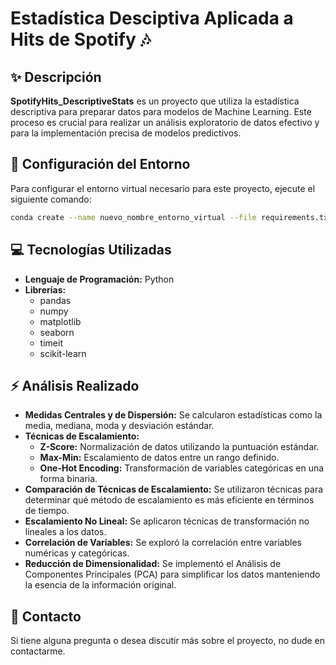 # Estadística Desciptiva Aplicada a Hits de Spotify 🎶

## ✨ Descripción

**SpotifyHits_DescriptiveStats** es un proyecto que utiliza la estadística descriptiva para preparar datos para modelos de Machine Learning. Este proceso es crucial para realizar un análisis exploratorio de datos efectivo y para la implementación precisa de modelos predictivos.

## 🎡 Configuración del Entorno

Para configurar el entorno virtual necesario para este proyecto, ejecute el siguiente comando:

```bash
conda create --name nuevo_nombre_entorno_virtual --file requirements.txt
```

## 💻 Tecnologías Utilizadas

- **Lenguaje de Programación:** Python
- **Librerías:**
  - pandas
  - numpy
  - matplotlib
  - seaborn
  - timeit
  - scikit-learn

## ⚡ Análisis Realizado

- **Medidas Centrales y de Dispersión:** Se calcularon estadísticas como la media, mediana, moda y desviación estándar.
- **Técnicas de Escalamiento:**
  - **Z-Score:** Normalización de datos utilizando la puntuación estándar.
  - **Max-Min:** Escalamiento de datos entre un rango definido.
  - **One-Hot Encoding:** Transformación de variables categóricas en una forma binaria.
- **Comparación de Técnicas de Escalamiento:** Se utilizaron técnicas para determinar qué método de escalamiento es más eficiente en términos de tiempo.
- **Escalamiento No Lineal:** Se aplicaron técnicas de transformación no lineales a los datos.
- **Correlación de Variables:** Se exploró la correlación entre variables numéricas y categóricas.
- **Reducción de Dimensionalidad:** Se implementó el Análisis de Componentes Principales (PCA) para simplificar los datos manteniendo la esencia de la información original.

## 📱 Contacto

Si tiene alguna pregunta o desea discutir más sobre el proyecto, no dude en contactarme.
